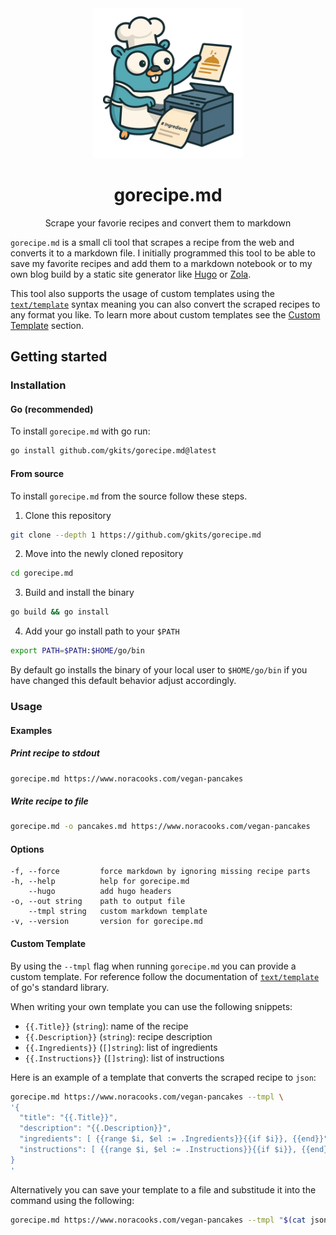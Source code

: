 <div align="center">
  <a href="https://github.com/gkits/gorecipe.md">
<img src="assets/logo.png" alt="Logo" width="240" height="240">
  </a>
  <h1 align="center">gorecipe.md</h1>
  <p align="center">
    Scrape your favorie recipes and convert them to markdown
  </p>
</div>

`gorecipe.md` is a small cli tool that scrapes a recipe from the web and converts it to a markdown
file. I initially programmed this tool to be able to save my favorite recipes and add them to a
markdown notebook or to my own blog build by a static site generator like
[Hugo](https://github.com/gohugoio/hugo) or [Zola](https://github.com/getzola/zola).

This tool also supports the usage of custom templates using the
[`text/template`](https://pkg.go.dev/text/template) syntax meaning you can also convert the scraped
recipes to any format you like. To learn more about custom templates see the
[Custom Template](#custom-template) section.

## Getting started

### Installation

#### Go (recommended)

To install `gorecipe.md` with go run:

```sh
go install github.com/gkits/gorecipe.md@latest
```

#### From source

To install `gorecipe.md` from the source follow these steps.

1. Clone this repository

```sh
git clone --depth 1 https://github.com/gkits/gorecipe.md
```

2. Move into the newly cloned repository

```sh
cd gorecipe.md
```

3. Build and install the binary

```sh
go build && go install
```

4. Add your go install path to your `$PATH`

```sh
export PATH=$PATH:$HOME/go/bin
```

By default go installs the binary of your local user to `$HOME/go/bin` if you have changed this
default behavior adjust accordingly.

### Usage

#### Examples

##### Print recipe to stdout

```sh
gorecipe.md https://www.noracooks.com/vegan-pancakes
```

##### Write recipe to file

```sh
gorecipe.md -o pancakes.md https://www.noracooks.com/vegan-pancakes
```

#### Options

```
-f, --force         force markdown by ignoring missing recipe parts
-h, --help          help for gorecipe.md
    --hugo          add hugo headers
-o, --out string    path to output file
    --tmpl string   custom markdown template
-v, --version       version for gorecipe.md
```

#### Custom Template

By using the `--tmpl` flag when running `gorecipe.md` you can provide a custom template. For
reference follow the documentation of [`text/template`](https://pkg.go.dev/text/template) of go's
standard library.

When writing your own template you can use the following snippets:

- `{{.Title}}` (`string`): name of the recipe
- `{{.Description}}` (`string`): recipe description
- `{{.Ingredients}}` (`[]string`): list of ingredients
- `{{.Instructions}}` (`[]string`): list of instructions

Here is an example of a template that converts the scraped recipe to `json`:

```sh
gorecipe.md https://www.noracooks.com/vegan-pancakes --tmpl \
'{
  "title": "{{.Title}}",
  "description": "{{.Description}}",
  "ingredients": [ {{range $i, $el := .Ingredients}}{{if $i}}, {{end}}"{{$el}}"{{end}} ],
  "instructions": [ {{range $i, $el := .Instructions}}{{if $i}}, {{end}}"{{$el}}"{{end}} ]
}
'
```

Alternatively you can save your template to a file and substitude it into the command using the
following:

```sh
gorecipe.md https://www.noracooks.com/vegan-pancakes --tmpl "$(cat json-recipe.tmpl)"
```
